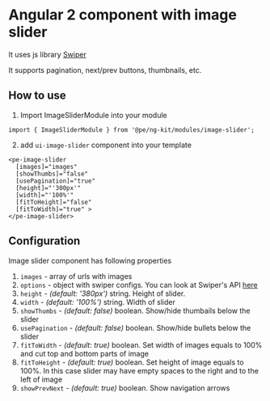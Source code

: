 # Angular 2 component with image slider

It uses js library [Swiper](http://idangero.us/swiper/get-started)

It supports pagination, next/prev buttons, thumbnails, etc.

## How to use
1) Import ImageSliderModule into your module

``` import { ImageSliderModule } from '@pe/ng-kit/modules/image-slider'; ```

2) add `ui-image-slider` component into your template

```
<pe-image-slider
  [images]="images" 
  [showThumbs]="false" 
  [usePagination]="true" 
  [height]="'300px'" 
  [width]="'100%'" 
  [fitToHeight]="false"
  [fitToWidth]="true" >
</pe-image-slider>
```


## Configuration 
Image slider component has following properties

1) `images` - array of urls with images
2) `options` - object with swiper configs. You can look at Swiper's API [here](http://idangero.us/swiper/api/)
3) `height` - _(default: '380px')_ string. Height of slider.
4) `width` - _(default: '100%')_ string. Width of slider
5) `showThumbs` - _(default: false)_ boolean. Show/hide thumbails below the slider
6) `usePagination` - _(default: false)_ boolean. Show/hide bullets below the slider
7) `fitToWidth` - _(default: true)_ boolean. Set width of images equals to 100% and cut top and bottom parts of image
8) `fitToHeight` - _(default: true)_ boolean. Set height of image equals to 100%. In this case slider may have empty spaces to the right and to the left of image
9) `showPrevNext` - _(default: true)_ boolean. Show navigation arrows

